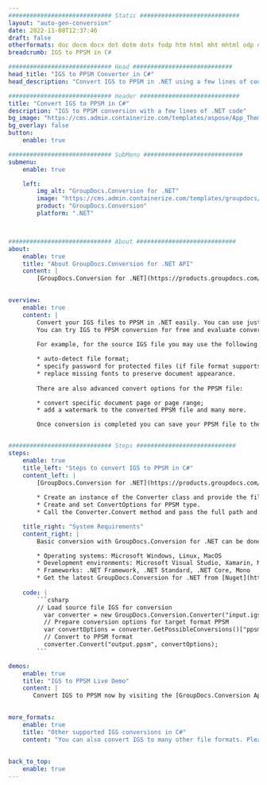 ```yaml
---
############################# Static ############################
layout: "auto-gen-conversion"
date: 2022-11-08T12:37:46
draft: false
otherformats: doc docm docx dot dotm dotx fodp htm html mht mhtml odp odt otp pot potm potx pps ppsm ppsx ppt pptm pptx rtf
breadcrumb: IGS to PPSM in C#

############################# Head ############################
head_title: "IGS to PPSM Converter in C#"
head_description: "Convert IGS to PPSM in .NET using a few lines of code. Use the GroupDocs Document Conversion API to convert over 160 file formats."

############################# Header ############################
title: "Convert IGS to PPSM in C#"
description: "IGS to PPSM conversion with a few lines of .NET code"
bg_image: "https://cms.admin.containerize.com/templates/aspose/App_Themes/V3/images/bg/header1.png"
bg_overlay: false
button:
    enable: true

############################# SubMenu ############################
submenu:
    enable: true

    left:
        img_alt: "GroupDocs.Conversion for .NET"
        image: "https://cms.admin.containerize.com/templates/groupdocs/images/product-logos/90x90-noborder/groupdocs-conversion-net.png"
        product: "GroupDocs.Conversion"
        platform: ".NET"



############################# About ############################
about:
    enable: true
    title: "About GroupDocs.Conversion for .NET API"
    content: |
        [GroupDocs.Conversion for .NET](https://products.groupdocs.com/conversion/net/) can be used to convert Microsoft Word, Excel, PowerPoint, PDF, Visio and other formats. GroupDocs.Conversion is a standalone API that is suitable for back-end and internal systems where high performance is required. It does not depend on any software such as Microsoft or Open Office.
    

overview:
    enable: true
    content: |
        Convert your IGS files to PPSM in .NET easily. You can use just a couple of C# code lines in any platform of your choice like - Windows, Linux, macOS.
        You can try IGS to PPSM conversion for free and evaluate conversion results quality.  Along with simple file conversion scenarios you can try more advanced options for loading source IGS file and for saving output PPSM result. 
        
        For example, for the source IGS file you may use the following load options:

        * auto-detect file format;
        * specify password for protected files (if file format supports it);
        * replace missing fonts to preserve document appearance.
        
        There are also advanced convert options for the PPSM file:

        * convert specific document page or page range;
        * add a watermark to the converted PPSM file and many more.

        Once conversion is completed you can save your PPSM file to the local file path or any third-party storage like FTP, Amazon S3, Google Drive, Dropbox etc. Please note - to convert IGS to PPSM there is no need for any additional software installed - like MS Office, Open Office, Adobe Acrobat Reader etc.


############################# Steps ############################
steps:
    enable: true
    title_left: "Steps to convert IGS to PPSM in C#"
    content_left: |
        [GroupDocs.Conversion for .NET](https://products.groupdocs.com/conversion/net/) makes it easy for developers to convert a IGS file to PPSM with a few lines of code.
        
        * Create an instance of the Converter class and provide the file IGS with the full path
        * Create and set ConvertOptions for PPSM type.
        * Call the Converter.Convert method and pass the full path and format (PPSM) as a parameter

    title_right: "System Requirements"
    content_right: |
        Basic conversion with GroupDocs.Conversion for .NET can be done in just a few simple steps. Our APIs are supported on all major platforms and operating systems. Before executing the code below, make sure you have the following prerequisites installed on your system.

        * Operating systems: Microsoft Windows, Linux, MacOS
        * Development environments: Microsoft Visual Studio, Xamarin, MonoDevelop
        * Frameworks: .NET Framework, .NET Standard, .NET Core, Mono
        * Get the latest GroupDocs.Conversion for .NET from [Nuget](https://www.nuget.org/packages/groupdocs.conversion)
         
    code: |
        ```csharp    
        // Load source file IGS for conversion
          var converter = new GroupDocs.Conversion.Converter("input.igs");
          // Prepare conversion options for target format PPSM
          var convertOptions = converter.GetPossibleConversions()["ppsm"].ConvertOptions;
          // Convert to PPSM format
          converter.Convert("output.ppsm", convertOptions);
        ```

demos:
    enable: true
    title: "IGS to PPSM Live Demo"
    content: |
       Convert IGS to PPSM now by visiting the [GroupDocs.Conversion App](https://products.groupdocs.app/conversion/family) website. Online demo has the following advantages
          

more_formats:
    enable: true
    title: "Other supported IGS conversions in C#"
    content: "You can also convert IGS to many other file formats. Please see the list below."
       
       
back_to_top:
    enable: true
---
```


